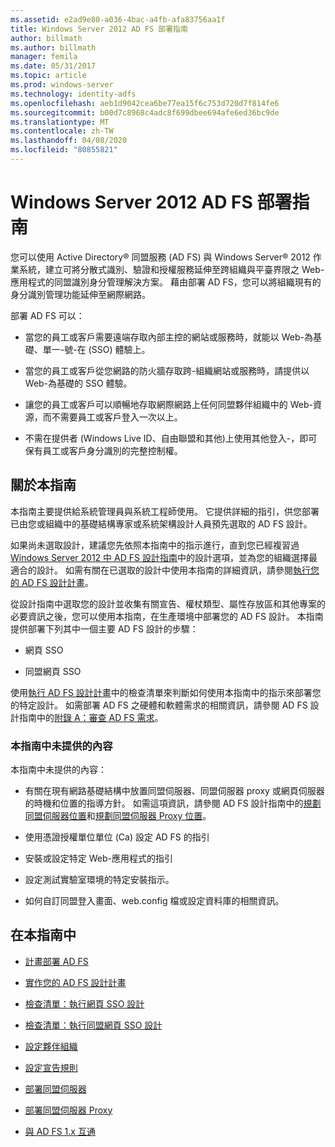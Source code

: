 ```yaml
---
ms.assetid: e2ad9e80-a036-4bac-a4fb-afa83756aa1f
title: Windows Server 2012 AD FS 部署指南
author: billmath
ms.author: billmath
manager: femila
ms.date: 05/31/2017
ms.topic: article
ms.prod: windows-server
ms.technology: identity-adfs
ms.openlocfilehash: aeb1d9042cea6be77ea15f6c753d720d7f814fe6
ms.sourcegitcommit: b00d7c8968c4adc8f699dbee694afe6ed36bc9de
ms.translationtype: MT
ms.contentlocale: zh-TW
ms.lasthandoff: 04/08/2020
ms.locfileid: "80855821"
---
```

# <a name="windows-server-2012-ad-fs-deployment-guide"></a>Windows Server 2012 AD FS 部署指南


您可以使用 Active Directory&reg; 同盟服務 \(AD FS\) 與 Windows Server&reg; 2012 作業系統，建立可將分散式識別、驗證和授權服務延伸至跨組織與平臺界限之 Web\-應用程式的同盟識別身分管理解決方案。 藉由部署 AD FS，您可以將組織現有的身分識別管理功能延伸至網際網路。  
  
部署 AD FS 可以：  
  
-   當您的員工或客戶需要遠端存取內部主控的網站或服務時，就能以 Web\-為基礎、單一\-號\-在 \(SSO\) 體驗上。  
  
-   當您的員工或客戶從您網路的防火牆存取跨\-組織網站或服務時，請提供以 Web\-為基礎的 SSO 體驗。  
  
-   讓您的員工或客戶可以順暢地存取網際網路上任何同盟夥伴組織中的 Web\-資源，而不需要員工或客戶登入一次以上。  
  
-   不需在提供者 \(Windows Live ID、自由聯盟和其他\)上使用其他登入\-，即可保有員工或客戶身分識別的完整控制權。  
  
## <a name="about-this-guide"></a>關於本指南  
本指南主要提供給系統管理員與系統工程師使用。 它提供詳細的指引，供您部署已由您或組織中的基礎結構專家或系統架構設計人員預先選取的 AD FS 設計。  
  
如果尚未選取設計，建議您先依照本指南中的指示進行，直到您已經複習過[Windows Server 2012 中 AD FS 設計指南](https://technet.microsoft.com/library/dd807036.aspx)中的設計選項，並為您的組織選擇最適合的設計。 如需有關在已選取的設計中使用本指南的詳細資訊，請參閱[執行您的 AD FS 設計計畫](Implementing-Your-AD-FS-Design-Plan.md)。  
  
從設計指南中選取您的設計並收集有關宣告、權杖類型、屬性存放區和其他專案的必要資訊之後，您可以使用本指南，在生產環境中部署您的 AD FS 設計。 本指南提供部署下列其中一個主要 AD FS 設計的步驟：  
  
-   網頁 SSO  
  
-   同盟網頁 SSO  
  
使用[執行 AD FS 設計計畫](Implementing-Your-AD-FS-Design-Plan.md)中的檢查清單來判斷如何使用本指南中的指示來部署您的特定設計。 如需部署 AD FS 之硬體和軟體需求的相關資訊，請參閱 AD FS 設計指南中的[附錄 A：審查 AD FS 需求](https://technet.microsoft.com/library/ff678034.aspx)。  
  
### <a name="what-this-guide-does-not-provide"></a>本指南中未提供的內容  
本指南中未提供的內容：  
  
-   有關在現有網路基礎結構中放置同盟伺服器、同盟伺服器 proxy 或網頁伺服器的時機和位置的指導方針。 如需這項資訊，請參閱 AD FS 設計指南中的[規劃同盟伺服器位置](https://technet.microsoft.com/library/dd807069.aspx)和[規劃同盟伺服器 Proxy 位置](https://technet.microsoft.com/library/dd807130.aspx)。  
  
-   使用憑證授權單位單位 \(Ca\) 設定 AD FS 的指引  
  
-   安裝或設定特定 Web\-應用程式的指引  
  
-   設定測試實驗室環境的特定安裝指示。  
  
-   如何自訂同盟登入畫面、web.config 檔或設定資料庫的相關資訊。  
  
## <a name="in-this-guide"></a>在本指南中  
  
-   [計畫部署 AD FS](Planning-to-Deploy-AD-FS.md)  
  
-   [實作您的 AD FS 設計計畫](Implementing-Your-AD-FS-Design-Plan.md)  
  
-   [檢查清單：執行網頁 SSO 設計](Checklist--Implementing-a-Web-SSO-Design.md)  
  
-   [檢查清單：執行同盟網頁 SSO 設計](Checklist--Implementing-a-Federated-Web-SSO-Design.md)  
  
-   [設定夥伴組織](Configuring-Partner-Organizations.md)  
  
-   [設定宣告規則](Configuring-Claim-Rules.md)  
  
-   [部署同盟伺服器](Deploying-Federation-Servers.md)  
  
-   [部署同盟伺服器 Proxy](Deploying-Federation-Server-Proxies.md)  
  
-   [與 AD FS 1.x 互通](Interoperating-with-AD-FS-1.x.md)  
